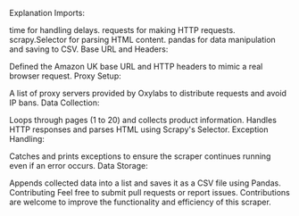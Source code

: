 Explanation
Imports:



time for handling delays.
requests for making HTTP requests.
scrapy.Selector for parsing HTML content.
pandas for data manipulation and saving to CSV.
Base URL and Headers:



Defined the Amazon UK base URL and HTTP headers to mimic a real browser request.
Proxy Setup:



A list of proxy servers provided by Oxylabs to distribute requests and avoid IP bans.
Data Collection:



Loops through pages (1 to 20) and collects product information.
Handles HTTP responses and parses HTML using Scrapy's Selector.
Exception Handling:



Catches and prints exceptions to ensure the scraper continues running even if an error occurs.
Data Storage:



Appends collected data into a list and saves it as a CSV file using Pandas.
Contributing
Feel free to submit pull requests or report issues. Contributions are welcome to improve the functionality and efficiency of this scraper.

